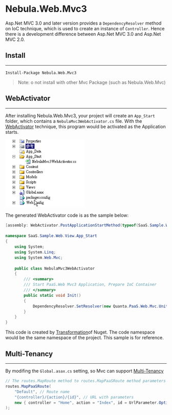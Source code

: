 
Nebula.Web.Mvc3
================

Asp.Net MVC 3.0 and later version provides a `DependencyResolver` method on IoC technique, which is used to create an instance of `Controller`. Hence there is a development difference between Asp.Net MVC 3.0 and Asp.Net MVC 2.0.

## Install
----------------

    Install-Package Nebula.Web.Mvc3

> Note: o not install with other Mvc Package (such as Nebula.Web.Mvc)

## WebActivator
----------------

After installing Nebula.Web.Mvc3, your project will create an `App_Start` folder, which contains a `NebulaMvc3WebActivator.cs` file. With the [WebActivator](https://github.com/davidebbo/WebActivator) technique, this program would be activated as the Application starts.

![Nebula.Web.Mvc3 WebActivator](../../images/Nebula.Web.Mvc31.png)

The generated WebActivator code is as the sample below:  

```csharp
[assembly: WebActivator.PostApplicationStartMethod(typeof(SaaS.Sample.Web.View.App_Start.NebulaMvc3WebActivator), "Init")]

namespace SaaS.Sample.Web.View.App_Start
{
    using System;
    using System.Linq;
    using System.Web.Mvc;

    public class NebulaMvc3WebActivator
    {
        /// <summary>
        /// Start PaaS.Web Mvc3 Application, Prepare IoC Container
        /// </summary>
        public static void Init()
        {
            DependencyResolver.SetResolver(new Quanta.PaaS.Web.Mvc.UnityDependencyResolver());
        }
    }
}
```

This code is created by [Transformation](http://docs.nuget.org/docs/creating-packages/configuration-file-and-source-code-transformations)of Nuget. The code namespace would be the same namespace of the project. This sample is for reference.  

## Multi-Tenancy
----------------

By modifing the `Global.asax.cs` setting, so Mvc can support [Multi-Tenancy](../MultiTenancy.md)

```csharp
// The routes.MapRoute method to routes.MapPaaSRoute method parameters unchanged.
routes.MapPaaSRoute(
    "Default", // Route name
    "{controller}/{action}/{id}", // URL with parameters
    new { controller = "Home", action = "Index", id = UrlParameter.Optional } // Parameter defaults
);
```
